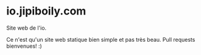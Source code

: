 # io.jipiboily.com

Site web de l'io.

Ce n'est qu'un site web statique bien simple et pas très beau. Pull requests bienvenues! :)